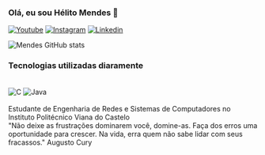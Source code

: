 ### Olá, eu sou Hélito Mendes 👋

[![Youtube](https://img.shields.io/badge/YouTube-FF0000?style=for-the-badge&logo=youtube&logoColor=white)](http://www.youtube.com/@h3litomendes)
[![Instagram](https://img.shields.io/badge/Instagram-E4405F?style=for-the-badge&logo=instagram&logoColor=white)](http://www.instagram.com/helitom___)
[![Linkedin](https://img.shields.io/badge/LinkedIn-0077B5?style=for-the-badge&logo=linkedin&logoColor=white)]([www.linkedin.com/in/hélito-mendes-a39890261](https://www.linkedin.com/in/h%C3%A9lito-mendes-a39890261?utm_source=share&utm_campaign=share_via&utm_content=profile&utm_medium=android_app))

![Mendes GitHub stats](https://github-readme-stats.vercel.app/api?username=H3lito&show_icons=true&theme=radical)

### Tecnologias utilizadas diaramente
<div style= "display:inline_block"><br/>
<img align= "center" alt="C" src="https://img.shields.io/badge/C-00599C?style=for-the-badge&logo=c&logoColor=white"/>
<img align= "center" alt="Java" src="https://img.shields.io/badge/Java-ED8B00?style=for-the-badge&logo=openjdk&logoColor=white"/>
  
</div><br/>
 Estudante de Engenharia de Redes e Sistemas de Computadores no Instituto Politécnico Viana do Castelo <br/>
"Não deixe as frustrações dominarem você, domine-as. Faça dos erros uma oportunidade para crescer. Na vida, erra quem não sabe lidar com seus fracassos." Augusto Cury

